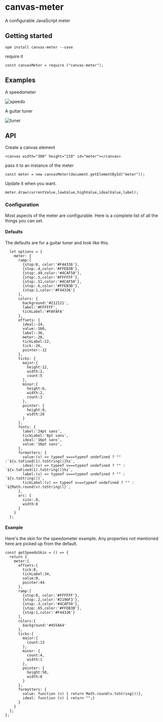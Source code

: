 # canvas-meter
A configurable JavaScript meter


## Getting started

```
npm install canvas-meter --save
```

require it
```
const canvasMeter = require ("canvas-meter");
```

## Examples

A speedometer

![speedo](https://storage.googleapis.com/xliberation.com/canvas-meter/speedo.png "A speedometer")

A guitar tuner

![tuner](https://storage.googleapis.com/xliberation.com/canvas-meter/tuner.png "A guitar tuner")

## API

Create a canvas element
```
<canvas width="300" height="210" id="meter"></canvas>
```

pass it to an instance of the meter

```
const meter = new canvasMeter(document.getElementById("meter"));
```

Update it when you want. 

```
meter.draw(currentValue,lowValue,highValue,idealValue,label);
```

### Configuration

Most aspects of the meter are configurable. Here is a complete list of all the things you can set. 

#### Defaults

The defaults are for a guitar tuner and look like this.

```
  let options = {
    meter: {
      ramp:[
        {stop:0, color:'#F44336'},
        {stop:.4,color:'#FFEB3B'},
        {stop:.49,color:'#4CAF50'},
        {stop:.5,color:'#FFFFFF'},
        {stop:.51,color:'#4CAF50'},
        {stop:.6,color:'#FFEB3B'},
        {stop:1,color:'#F44336'}
      ],
      colors: {
        background:'#212121',
        label:'#FFFFFF',
        tickLabel:'#FAFAFA'
      },
      offsets: {
        ideal:-14,
        value:-160,
        label:-36,
        meter:-20,
        tickLabel:22,
        tick:-26,
        pointer:-12
      },
      ticks: {
        major:{
          height:12,
          width:2,
          count:5
        },
        minor:{
          height:6,
          width:2,
          count:3
        },
        pointer: {
          height:8,
          width:28
        }
      },
      fonts: {
        label:'24pt sans',
        tickLabel:'8pt sans',
        ideal:'16pt sans',
        value:'16pt sans',
      },
      formatters: {
        value:(v) => typeof v===typeof undefined ? "" :`${v.toFixed(1).toString()}hz`,
        ideal:(v) => typeof v===typeof undefined ? "" : `${v.toFixed(1).toString()}hz`,
        label:(v) => typeof v===typeof undefined ? "" : `${v.toString()}`,
        tickLabel:(v) => typeof v===typeof undefined ? "" : `${Math.round(v).toString()}`,
      },
      arc: {
        size:.8,
        width:8
      }
    }
  };
```
#### Example

Here's the skin for the speedometer example. Any properties not mentioned here are picked up from the default.

```
const getSpeedoSkin = () => {
  return {
    meter:{
      offsets:{
        tick:8,
        tickLabel:34,
        value:0,
        pointer:44
      },
      ramp:[
        {stop:0, color:'#FFFFFF'},
        {stop:.2,color:'#2196F3'},
        {stop:.3,color:'#4CAF50'},
        {stop:.65,color:'#FFEB3B'},
        {stop:1,color:'#F44336'}
      ],
      colors:{
        background:'#455A64'
      },
      ticks:{
        major:{
          count:13
        },
        minor: {
          count:4,
          width:1
        },
        pointer: {
          height:50,
          width:8
        }
      },
      formatters: {
        value: function (v) { return Math.round(v.toString())},
        ideal: function (v) { return "";}
      }
    }
  };
};
```




